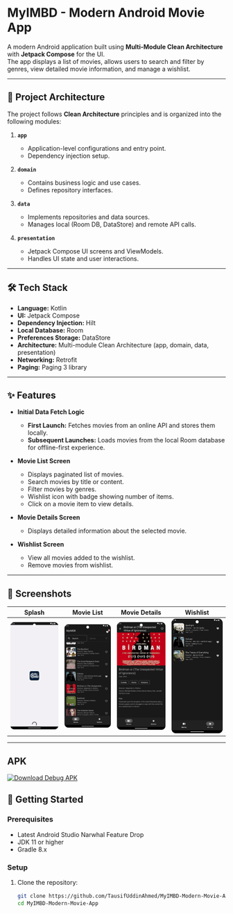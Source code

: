 # MyIMBD - Modern Android Movie App

A modern Android application built using **Multi-Module Clean Architecture** with **Jetpack Compose** for the UI.  
The app displays a list of movies, allows users to search and filter by genres, view detailed movie information, and manage a wishlist.

---

## 📂 Project Architecture

The project follows **Clean Architecture** principles and is organized into the following modules:

1. **`app`**  
   - Application-level configurations and entry point.
   - Dependency injection setup.

2. **`domain`**  
   - Contains business logic and use cases.
   - Defines repository interfaces.

3. **`data`**  
   - Implements repositories and data sources.
   - Manages local (Room DB, DataStore) and remote API calls.

4. **`presentation`**  
   - Jetpack Compose UI screens and ViewModels.
   - Handles UI state and user interactions.

---

## 🛠️ Tech Stack

- **Language:** Kotlin
- **UI:** Jetpack Compose
- **Dependency Injection:** Hilt
- **Local Database:** Room
- **Preferences Storage:** DataStore
- **Architecture:** Multi-module Clean Architecture (app, domain, data, presentation)
- **Networking:** Retrofit 
- **Paging:** Paging 3 library

---

## ✨ Features

- **Initial Data Fetch Logic**  
  - **First Launch:** Fetches movies from an online API and stores them locally.  
  - **Subsequent Launches:** Loads movies from the local Room database for offline-first experience.

- **Movie List Screen**  
  - Displays paginated list of movies.  
  - Search movies by title or content.  
  - Filter movies by genres.  
  - Wishlist icon with badge showing number of items.  
  - Click on a movie item to view details.

- **Movie Details Screen**  
  - Displays detailed information about the selected movie.

- **Wishlist Screen**  
  - View all movies added to the wishlist.  
  - Remove movies from wishlist.

---

## 📸 Screenshots

|  Splash| Movie List | Movie Details | Wishlist |
|------------|----------------|---------------|----------|
| ![Splash](screenshots/splash.png) | ![Movie List](screenshots/movielist.png) | ![Movie Details](screenshots/movie_details.png) |![Wishlist](screenshots/wishlist.png) |

---
## APK
[![Download Debug APK](https://img.shields.io/badge/Download-APK-blue)](https://github.com/TausifUddinAhmed/MyIMBD-Modern-Movie-App/raw/main/apk/MyIMDB.apk)

## 🚀 Getting Started

### Prerequisites
- Latest  Android Studio Narwhal Feature Drop
- JDK 11 or higher
- Gradle 8.x
### Setup
1. Clone the repository:
   ```bash
   git clone https://github.com/TausifUddinAhmed/MyIMBD-Modern-Movie-App.git
   cd MyIMBD-Modern-Movie-App





